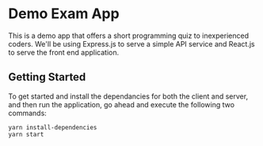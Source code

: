 # Demo Exam App

This is a demo app that offers a short programming quiz to inexperienced coders. We'll be using Express.js to serve a simple API service and React.js to serve the front end application.

## Getting Started

To get started and install the dependancies for both the client and server, and then run the application, go ahead and execute the following two commands:

```
yarn install-dependencies
yarn start
```
